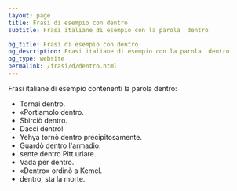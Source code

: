 ```yaml
---
layout: page
title: Frasi di esempio con dentro 
subtitle: Frasi italiane di esempio con la parola  dentro

og_title: Frasi di esempio con dentro 
og_description: Frasi italiane di esempio con la parola  dentro
og_type: website
permalink: /frasi/d/dentro.html
---
```


Frasi italiane di esempio contenenti la parola dentro:


- Tornai dentro.
- «Portiamolo dentro.
- Sbirciò dentro.
- Dacci dentro!
- Yehya tornò dentro precipitosamente.
- Guardò dentro l'armadio.
- sente dentro Pitt urlare.
- Vada per dentro.
- «Dentro» ordinò a Kemel.
- dentro, sta la morte.
